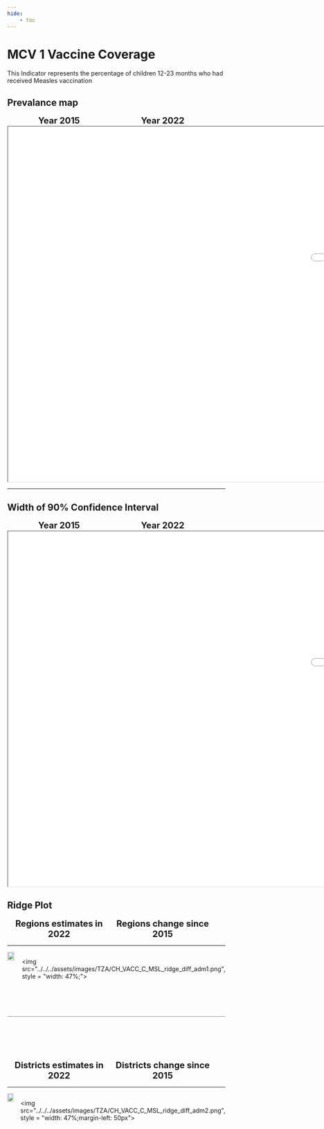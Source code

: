 ```yaml
---
hide:
    - toc
---
```

# MCV 1 Vaccine Coverage

This Indicator represents the percentage of children 12-23 months who had received Measles vaccination

## Prevalance map

<div style="width: 95%; display:grid; grid-template-columns: repeat(2, 1fr); gap: 0px; text-align:center; font-weight:bold;x">
  <div style="font-size: 20px">Year 2015</div>
  <div style="font-size: 20px">Year 2022</div>
</div>

<iframe src="../../../assets/images/TZA/CH_VACC_C_MSL_detail.html" style = "width: 2000px; height: 820px"></iframe>

---

## Width of 90% Confidence Interval

<div style="width: 95%; display:grid; grid-template-columns: repeat(2, 1fr); gap: 0px; text-align:center; font-weight:bold;x">
  <div style="font-size: 20px">Year 2015</div>
  <div style="font-size: 20px">Year 2022</div>
</div>

<iframe src="../../../assets/images/TZA/CH_VACC_C_MSL_detail_ci.html" style = "width: 2000px; height: 820px"></iframe>

## Ridge Plot

<div style="width: 95%; display:grid; grid-template-columns: repeat(2, 1fr); gap: 0px; text-align:center; font-weight:bold;x">
  <div style="font-size: 20px">Regions estimates in 2022</div>
  <div style="font-size: 20px">Regions change since 2015</div>
</div>

---

<div style="display: flex">
<img src="../../../assets/images/TZA/CH_VACC_C_MSL_ridge_adm1.png", style = "width: 47%;">

<img src="../../../assets/images/TZA/CH_VACC_C_MSL_ridge_diff_adm1.png", style = "width: 47%;">

</div>

<hr style="height: 1px; background-color: #8c8c8cff; border: none; margin: 20px 0; margin-bottom: 100px; margin-top: 70px;">


<div style="width: 95%; display:grid; grid-template-columns: repeat(2, 1fr); gap: 0px; text-align:center; font-weight:bold;x">
  <div style="font-size: 20px">Districts estimates in 2022</div>
  <div style="font-size: 20px">Districts change since 2015</div>
</div>

---

<div style="display: flex">
<img src="../../../assets/images/TZA/CH_VACC_C_MSL_ridge_adm2.png", style = "width: 47%">

<img src="../../../assets/images/TZA/CH_VACC_C_MSL_ridge_diff_adm2.png", style = "width: 47%;margin-left: 50px">

</div>